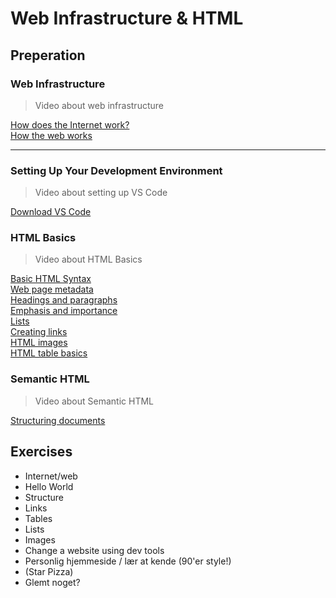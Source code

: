 # Web Infrastructure & HTML

## Preperation

### Web Infrastructure

> Video about web infrastructure

[How does the Internet work?](https://developer.mozilla.org/en-US/docs/Learn_web_development/Howto/Web_mechanics/How_does_the_Internet_work) <br>
[How the web works](https://developer.mozilla.org/en-US/docs/Learn_web_development/Getting_started/Web_standards/How_the_web_works) <br>

---

### Setting Up Your Development Environment

> Video about setting up VS Code

[Download VS Code](https://code.visualstudio.com/)

### HTML Basics

> Video about HTML Basics

[Basic HTML Syntax](https://developer.mozilla.org/en-US/docs/Learn_web_development/Core/Structuring_content/Basic_HTML_syntax) <br>
[Web page metadata](https://developer.mozilla.org/en-US/docs/Learn_web_development/Core/Structuring_content/Webpage_metadata) <br>
[Headings and paragraphs](https://developer.mozilla.org/en-US/docs/Learn_web_development/Core/Structuring_content/Headings_and_paragraphs) <br>
[Emphasis and importance](https://developer.mozilla.org/en-US/docs/Learn_web_development/Core/Structuring_content/Emphasis_and_importance) <br>
[Lists](https://developer.mozilla.org/en-US/docs/Learn_web_development/Core/Structuring_content/Lists) <br>
[Creating links](https://developer.mozilla.org/en-US/docs/Learn_web_development/Core/Structuring_content/Creating_links) <br>
[HTML images](https://developer.mozilla.org/en-US/docs/Learn_web_development/Core/Structuring_content/HTML_images) <br>
[HTML table basics](https://developer.mozilla.org/en-US/docs/Learn_web_development/Core/Structuring_content/HTML_table_basics) <br>

### Semantic HTML

> Video about Semantic HTML

[Structuring documents](https://developer.mozilla.org/en-US/docs/Learn_web_development/Core/Structuring_content/Structuring_documents) <br>

## Exercises

-   Internet/web
-   Hello World
-   Structure
-   Links
-   Tables
-   Lists
-   Images
-   Change a website using dev tools
-   Personlig hjemmeside / lær at kende (90'er style!)
-   (Star Pizza)
-   Glemt noget?
